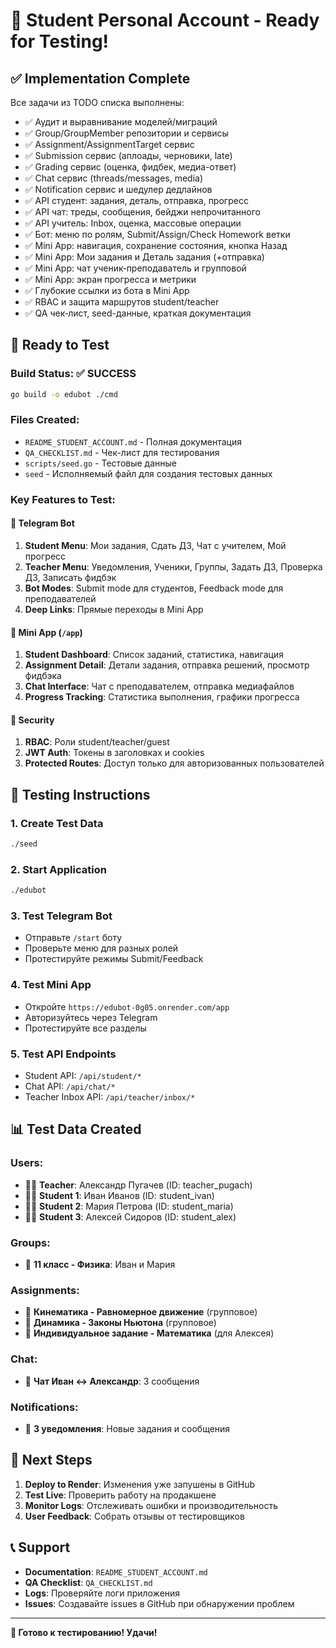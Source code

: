 # 🎉 Student Personal Account - Ready for Testing!

## ✅ **Implementation Complete**

Все задачи из TODO списка выполнены:
- ✅ Аудит и выравнивание моделей/миграций
- ✅ Group/GroupMember репозитории и сервисы
- ✅ Assignment/AssignmentTarget сервис
- ✅ Submission сервис (аплоады, черновики, late)
- ✅ Grading сервис (оценка, фидбек, медиа-ответ)
- ✅ Chat сервис (threads/messages, media)
- ✅ Notification сервис и шедулер дедлайнов
- ✅ API студент: задания, деталь, отправка, прогресс
- ✅ API чат: треды, сообщения, бейджи непрочитанного
- ✅ API учитель: Inbox, оценка, массовые операции
- ✅ Бот: меню по ролям, Submit/Assign/Check Homework ветки
- ✅ Mini App: навигация, сохранение состояния, кнопка Назад
- ✅ Mini App: Мои задания и Деталь задания (+отправка)
- ✅ Mini App: чат ученик‑преподаватель и групповой
- ✅ Mini App: экран прогресса и метрики
- ✅ Глубокие ссылки из бота в Mini App
- ✅ RBAC и защита маршрутов student/teacher
- ✅ QA чек‑лист, seed-данные, краткая документация

## 🚀 **Ready to Test**

### **Build Status**: ✅ SUCCESS
```bash
go build -o edubot ./cmd
```

### **Files Created**:
- `README_STUDENT_ACCOUNT.md` - Полная документация
- `QA_CHECKLIST.md` - Чек-лист для тестирования
- `scripts/seed.go` - Тестовые данные
- `seed` - Исполняемый файл для создания тестовых данных

### **Key Features to Test**:

#### 🤖 **Telegram Bot**
1. **Student Menu**: Мои задания, Сдать ДЗ, Чат с учителем, Мой прогресс
2. **Teacher Menu**: Уведомления, Ученики, Группы, Задать ДЗ, Проверка ДЗ, Записать фидбэк
3. **Bot Modes**: Submit mode для студентов, Feedback mode для преподавателей
4. **Deep Links**: Прямые переходы в Mini App

#### 📱 **Mini App** (`/app`)
1. **Student Dashboard**: Список заданий, статистика, навигация
2. **Assignment Detail**: Детали задания, отправка решений, просмотр фидбэка
3. **Chat Interface**: Чат с преподавателем, отправка медиафайлов
4. **Progress Tracking**: Статистика выполнения, графики прогресса

#### 🔐 **Security**
1. **RBAC**: Роли student/teacher/guest
2. **JWT Auth**: Токены в заголовках и cookies
3. **Protected Routes**: Доступ только для авторизованных пользователей

## 🧪 **Testing Instructions**

### **1. Create Test Data**
```bash
./seed
```

### **2. Start Application**
```bash
./edubot
```

### **3. Test Telegram Bot**
- Отправьте `/start` боту
- Проверьте меню для разных ролей
- Протестируйте режимы Submit/Feedback

### **4. Test Mini App**
- Откройте `https://edubot-0g05.onrender.com/app`
- Авторизуйтесь через Telegram
- Протестируйте все разделы

### **5. Test API Endpoints**
- Student API: `/api/student/*`
- Chat API: `/api/chat/*`
- Teacher Inbox API: `/api/teacher/inbox/*`

## 📊 **Test Data Created**

### **Users**:
- 👨‍🏫 **Teacher**: Александр Пугачев (ID: teacher_pugach)
- 👨‍🎓 **Student 1**: Иван Иванов (ID: student_ivan)
- 👩‍🎓 **Student 2**: Мария Петрова (ID: student_maria)
- 👨‍🎓 **Student 3**: Алексей Сидоров (ID: student_alex)

### **Groups**:
- 👥 **11 класс - Физика**: Иван и Мария

### **Assignments**:
- 📝 **Кинематика - Равномерное движение** (групповое)
- 📝 **Динамика - Законы Ньютона** (групповое)
- 📝 **Индивидуальное задание - Математика** (для Алексея)

### **Chat**:
- 💬 **Чат Иван ↔ Александр**: 3 сообщения

### **Notifications**:
- 🔔 **3 уведомления**: Новые задания и сообщения

## 🎯 **Next Steps**

1. **Deploy to Render**: Изменения уже запушены в GitHub
2. **Test Live**: Проверить работу на продакшене
3. **Monitor Logs**: Отслеживать ошибки и производительность
4. **User Feedback**: Собрать отзывы от тестировщиков

## 📞 **Support**

- **Documentation**: `README_STUDENT_ACCOUNT.md`
- **QA Checklist**: `QA_CHECKLIST.md`
- **Logs**: Проверяйте логи приложения
- **Issues**: Создавайте issues в GitHub при обнаружении проблем

---

**🎉 Готово к тестированию! Удачи!**
